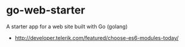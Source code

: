 # go-web-starter
A starter app for a web site built with Go (golang)

* http://developer.telerik.com/featured/choose-es6-modules-today/